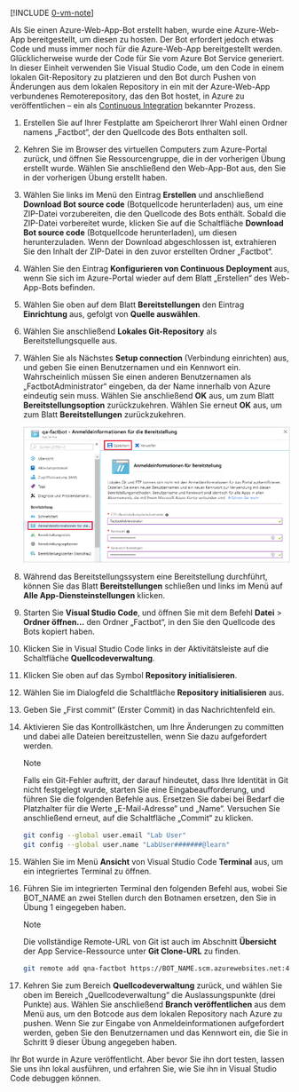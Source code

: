 [!INCLUDE [0-vm-note](0-vm-note.md)]

Als Sie einen Azure-Web-App-Bot erstellt haben, wurde eine Azure-Web-App bereitgestellt, um diesen zu hosten. Der Bot erfordert jedoch etwas Code und muss immer noch für die Azure-Web-App bereitgestellt werden. Glücklicherweise wurde der Code für Sie vom Azure Bot Service generiert. In dieser Einheit verwenden Sie Visual Studio Code, um den Code in einem lokalen Git-Repository zu platzieren und den Bot durch Pushen von Änderungen aus dem lokalen Repository in ein mit der Azure-Web-App verbundenes Remoterepository, das den Bot hostet, in Azure zu veröffentlichen – ein als [Continuous Integration](https://wikipedia.org/wiki/Continuous_integration) bekannter Prozess.

1. Erstellen Sie auf Ihrer Festplatte am Speicherort Ihrer Wahl einen Ordner namens „Factbot“, der den Quellcode des Bots enthalten soll.

1. Kehren Sie im Browser des virtuellen Computers zum Azure-Portal zurück, und öffnen Sie Ressourcengruppe, die in der vorherigen Übung erstellt wurde. Wählen Sie anschließend den Web-App-Bot aus, den Sie in der vorherigen Übung erstellt haben.

1. Wählen Sie links im Menü den Eintrag **Erstellen** und anschließend **Download Bot source code** (Botquellcode herunterladen) aus, um eine ZIP-Datei vorzubereiten, die den Quellcode des Bots enthält. Sobald die ZIP-Datei vorbereitet wurde, klicken Sie auf die Schaltfläche **Download Bot source code** (Botquellcode herunterladen), um diesen herunterzuladen. Wenn der Download abgeschlossen ist, extrahieren Sie den Inhalt der ZIP-Datei in den zuvor erstellten Ordner „Factbot“.

1. Wählen Sie den Eintrag **Konfigurieren von Continuous Deployment** aus, wenn Sie sich im Azure-Portal wieder auf dem Blatt „Erstellen“ des Web-App-Bots befinden.

1. Wählen Sie oben auf dem Blatt **Bereitstellungen** den Eintrag **Einrichtung** aus, gefolgt von **Quelle auswählen**.

1. Wählen Sie anschließend **Lokales Git-Repository** als Bereitstellungsquelle aus.

1. Wählen Sie als Nächstes **Setup connection** (Verbindung einrichten) aus, und geben Sie einen Benutzernamen und ein Kennwort ein. Wahrscheinlich müssen Sie einen anderen Benutzernamen als „FactbotAdministrator“ eingeben, da der Name innerhalb von Azure eindeutig sein muss. Wählen Sie anschließend **OK** aus, um zum Blatt **Bereitstellungsoption** zurückzukehren. Wählen Sie erneut **OK** aus, um zum Blatt **Bereitstellungen** zurückzukehren.

    ![Screenshot: Azure-Portal mit dem neuen Bot-App Service-Blatt mit der Anzeige „Anmeldeinformationen für die Bereitstellung“, in der das Menüelement „Anmeldeinformationen für die Bereitstellung“ und die Schaltfläche „Speichern“ hervorgehoben sind.](../media/4-portal-enter-ci-creds.png)

1. Während das Bereitstellungssystem eine Bereitstellung durchführt, können Sie das Blatt **Bereitstellungen** schließen und links im Menü auf **Alle App-Diensteinstellungen** klicken.

1. Starten Sie **Visual Studio Code**, und öffnen Sie mit dem Befehl **Datei** > **Ordner öffnen...** den Ordner „Factbot“, in den Sie den Quellcode des Bots kopiert haben.

1. Klicken Sie in Visual Studio Code links in der Aktivitätsleiste auf die Schaltfläche **Quellcodeverwaltung**.

1. Klicken Sie oben auf das Symbol **Repository initialisieren**.

1. Wählen Sie im Dialogfeld die Schaltfläche **Repository initialisieren** aus.

1. Geben Sie „First commit“ (Erster Commit) in das Nachrichtenfeld ein.

1. Aktivieren Sie das Kontrollkästchen, um Ihre Änderungen zu committen und dabei alle Dateien bereitzustellen, wenn Sie dazu aufgefordert werden.

    > [!NOTE]
    > Falls ein Git-Fehler auftritt, der darauf hindeutet, dass Ihre Identität in Git nicht festgelegt wurde, starten Sie eine Eingabeaufforderung, und führen Sie die folgenden Befehle aus. Ersetzen Sie dabei bei Bedarf die Platzhalter für die Werte „E-Mail-Adresse“ und „Name“. Versuchen Sie anschließend erneut, auf die Schaltfläche „Commit“ zu klicken.
    >
    > ```bash
    > git config --global user.email "Lab User"
    > git config --global user.name "LabUser#######@learn"
    > ```

1. Wählen Sie im Menü **Ansicht** von Visual Studio Code **Terminal** aus, um ein integriertes Terminal zu öffnen.

1. Führen Sie im integrierten Terminal den folgenden Befehl aus, wobei Sie BOT_NAME an zwei Stellen durch den Botnamen ersetzen, den Sie in Übung 1 eingegeben haben.

    > [!NOTE]
    > Die vollständige Remote-URL von Git ist auch im Abschnitt **Übersicht** der App Service-Ressource unter **Git Clone-URL** zu finden.

    ```bash
    git remote add qna-factbot https://BOT_NAME.scm.azurewebsites.net:443/BOT_NAME.git
    ```

1. Kehren Sie zum Bereich **Quellcodeverwaltung** zurück, und wählen Sie oben im Bereich „Quellcodeverwaltung“ die Auslassungspunkte (drei Punkte) aus. Wählen Sie anschließend **Branch veröffentlichen** aus dem Menü aus, um den Botcode aus dem lokalen Repository nach Azure zu pushen. Wenn Sie zur Eingabe von Anmeldeinformationen aufgefordert werden, geben Sie den Benutzernamen und das Kennwort ein, die Sie in Schritt 9 dieser Übung angegeben haben.

Ihr Bot wurde in Azure veröffentlicht. Aber bevor Sie ihn dort testen, lassen Sie uns ihn lokal ausführen, und erfahren Sie, wie Sie ihn in Visual Studio Code debuggen können.
